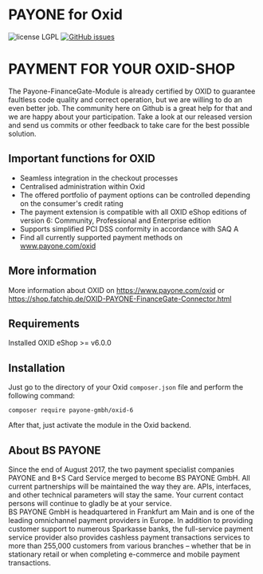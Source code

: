 # PAYONE for Oxid
![license LGPL](https://img.shields.io/badge/license-LGPL-blue.svg)
[![GitHub issues](https://img.shields.io/github/issues/PAYONE-GmbH/oxid-6.svg)](https://github.com/PAYONE-GmbH/oxid-6/issues)

# PAYMENT FOR YOUR OXID-SHOP 
The Payone-FinanceGate-Module is already certified by OXID to guarantee faultless code quality and correct operation, but we are willing to do an even better job. The community here on Github is a great help for that and we are happy about your participation. Take a look at our released version and send us commits or other feedback to take care for the best possible solution.

## Important functions for OXID
*	Seamless integration in the checkout processes
*	Centralised administration within Oxid
*	The offered portfolio of payment options can be controlled depending on the consumer's credit rating
*	The payment extension is compatible with all OXID eShop editions of version 6: Community, Professional and Enterprise edition
*	Supports simplified PCI DSS conformity in accordance with SAQ A
*	Find all currently supported payment methods on www.payone.com/oxid

## More information
More information about OXID on https://www.payone.com/oxid or https://shop.fatchip.de/OXID-PAYONE-FinanceGate-Connector.html 

## Requirements
Installed OXID eShop >= v6.0.0

## Installation
Just go to the directory of your Oxid `composer.json` file and perform the following command:
```
composer require payone-gmbh/oxid-6
```

After that, just activate the module in the Oxid backend.

## About BS PAYONE
Since the end of August 2017, the two payment specialist companies PAYONE and B+S Card Service merged to become BS PAYONE GmbH. All current partnerships will be maintained the way they are. APIs, interfaces, and other technical parameters will stay the same. Your current contact persons will continue to gladly be at your service.<br>
BS PAYONE GmbH is headquartered in Frankfurt am Main and is one of the leading omnichannel payment providers in Europe. In addition to providing customer support to numerous Sparkasse banks, the full-service payment service provider also provides cashless payment transactions services to more than 255,000 customers from various branches – whether that be in stationary retail or when completing e-commerce and mobile payment transactions.
